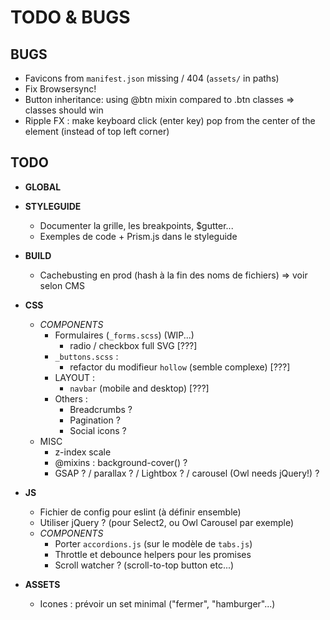 # TODO & BUGS

## BUGS

- Favicons from `manifest.json` missing / 404 (`assets/` in paths)
- Fix Browsersync!
- Button inheritance: using @btn mixin compared to .btn classes => classes should win
- Ripple FX : make keyboard click (enter key) pop from the center of the element (instead of top left corner)

## TODO

- **GLOBAL**

- **STYLEGUIDE**
  - Documenter la grille, les breakpoints, $gutter...
  - Exemples de code + Prism.js dans le styleguide

- **BUILD**
  - Cachebusting en prod (hash à la fin des noms de fichiers) => voir selon CMS

- **CSS**
  - _COMPONENTS_
    - Formulaires (`_forms.scss`) (WIP...)
      - radio / checkbox full SVG [???]
    - `_buttons.scss` : 
      - refactor du modifieur `hollow` (semble complexe) [???]
    - LAYOUT :
      - `navbar` (mobile and desktop) [???]
    - Others :
      - Breadcrumbs ?
      - Pagination ?
      - Social icons ?
  - MISC
    - z-index scale
    - @mixins : background-cover() ?
    - GSAP ? / parallax ? / Lightbox ? / carousel (Owl needs jQuery!) ?

- **JS**
  - Fichier de config pour eslint (à définir ensemble)
  - Utiliser jQuery ? (pour Select2, ou Owl Carousel par exemple)
  - _COMPONENTS_
    - Porter `accordions.js` (sur le modèle de `tabs.js`)
    - Throttle et debounce helpers pour les promises
    - Scroll watcher ? (scroll-to-top button etc...)

- **ASSETS**
  - Icones : prévoir un set minimal ("fermer", "hamburger"...)
